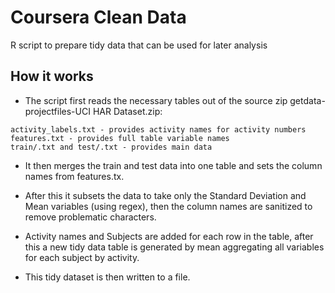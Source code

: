 # Coursera Clean Data
R script to prepare tidy data that can be used for later analysis

## How it works
* The script first reads the necessary tables out of the source zip getdata-projectfiles-UCI HAR Dataset.zip:

```
activity_labels.txt - provides activity names for activity numbers
features.txt - provides full table variable names
train/.txt and test/.txt - provides main data
```

* It then merges the train and test data into one table and sets the column names from features.tx.

* After this it subsets the data to take only the Standard Deviation and Mean variables (using regex), then the column names are sanitized to remove problematic characters.

* Activity names and Subjects are added for each row in the table, after this a new tidy data table is generated by mean aggregating all variables for each subject by activity.

* This tidy dataset is then written to a file. 
